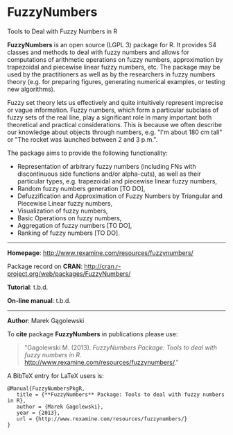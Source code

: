 FuzzyNumbers
============

Tools to Deal with Fuzzy Numbers in R


**FuzzyNumbers** is an open source (LGPL 3) package for R. It provides S4 classes and methods to deal 
with fuzzy numbers and allows for computations of arithmetic operations on fuzzy numbers, 
approximation by trapezoidal and piecewise linear fuzzy numbers, etc. 
The package may be used by the practitioners as well as by the researchers in fuzzy numbers 
theory (e.g. for preparing figures, generating numerical examples, or testing new algorithms).

Fuzzy set theory lets us effectively and quite intuitively represent imprecise 
or vague information. Fuzzy numbers, which form a particular subclass of fuzzy sets 
of the real line, play a significant role in many important both theoretical and 
practical considerations. This is because we often describe our knowledge 
about objects through numbers, e.g. "I'm about 180 cm tall" or 
"The rocket was launched between 2 and 3 p.m.".

The package aims to provide the following functionality:

*    Representation of arbitrary fuzzy numbers (including FNs with discontinuous side functions and/or alpha-cuts), as well as their particular types, e.g. trapezoidal and piecewise linear fuzzy numbers,
*    Random fuzzy numbers generation [TO DO],
*    Defuzzification and Approximation of Fuzzy Numbers by Triangular and Piecewise Linear fuzzy numbers,
*    Visualization of fuzzy numbers,
*    Basic Operations on fuzzy numbers,
*    Aggregation of fuzzy numbers [TO DO],
*    Ranking of fuzzy numbers [TO DO].

* * *

**Homepage**: http://www.rexamine.com/resources/fuzzynumbers/

Package record on **CRAN**: http://cran.r-project.org/web/packages/FuzzyNumbers/

**Tutorial**: t.b.d.

**On-line manual**: t.b.d.

* * *

**Author**: Marek Gągolewski <gagolews at rexamine dot com>

To **cite** package **FuzzyNumbers** in publications please use:
> "Gagolewski M. (2013). *FuzzyNumbers Package: Tools to deal with fuzzy numbers in R*.  
http://www.rexamine.com/resources/fuzzynumbers/."

A BibTeX entry for LaTeX users is:

```
@Manual{FuzzyNumbersPkgR,
   title = {**FuzzyNumbers** Package: Tools to deal with fuzzy numbers in R},
   author = {Marek Gagolewski},
   year = {2013},
   url = {http://www.rexamine.com/resources/fuzzynumbers/}
}
```

